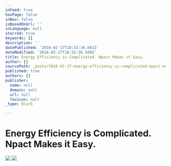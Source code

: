 ```yaml
---
inFeed: true
hasPage: false
inNav: false
isBasedOnUrl: ''
inLanguage: null
starred: true
keywords: []
description: ''
datePublished: '2016-02-17T18:52:36.661Z'
dateModified: '2016-02-17T18:52:36.508Z'
title: Energy Efficiency is Complicated. Npact Makes it Easy.
author: []
sourcePath: _posts/2016-02-17-energy-efficiency-is-complicated-npact-makes-it-easy.md
published: true
authors: []
publisher:
  name: null
  domain: null
  url: null
  favicon: null
_type: Blurb

---
```

# Energy Efficiency is Complicated. Npact Makes it Easy.
![](https://s3-us-west-2.amazonaws.com/the-grid-img/p/b18b870b4c4b7ad424a072cd44c0ea3c4a807a44.png)
![](https://the-grid-user-content.s3-us-west-2.amazonaws.com/c9f786e4-284d-45cd-bdd3-417b95a428b6.png)